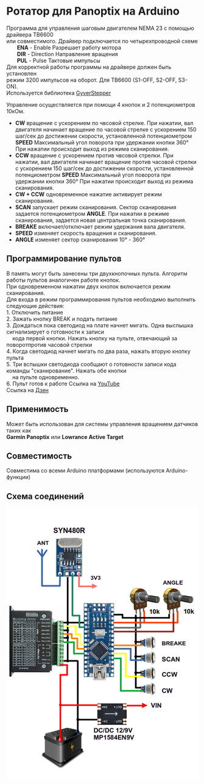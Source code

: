 # Ротатор для Panoptix на Arduino
Программа для управления шаговым двигателем NEMA 23 с помощью драйвера TB6600  
или совместимого. Драйвер подключается по четырехпроводной схеме  
&emsp;&emsp;__ENA__ - Enable Разрешает работу мотора  
&emsp;&emsp;__DIR__ - Direction Направление вращения  
&emsp;&emsp;__PUL__ - Pulse Тактовые импульсы  
Для корректной работы программы на драйвере должен быть установлен  
режим 3200 импульсов на оборот. Для TB6600 (S1-OFF, S2-OFF, S3-ON).  
Используется библиотека [GyverStepper](https://github.com/GyverLibs/GyverStepper)

  Управление осуществляется при помощи 4 кнопок и 2 потенциометров 10кОм.
- __CW__ вращение с ускорением по чвсовой стрелке. При нажатии, вал двигателя
начинает вращение по часовой стрелке с ускорением 150 шаг/сек до достижении
скорости, установленной потенциометром __SPEED__ Максимальный угол поворота
при удержании кнопки 360&deg; При нажатии происходит выход из режима сканирования.
- __CCW__ вращение с ускорением против чвсовой стрелки. При нажатии, вал двигателя
начинает вращение против часовой стрелки с ускорением 150 шаг/сек до достижении
скорости, установленной потенциометром __SPEED__ Максимальный угол поворота
при удержании кнопки 360&deg; При нажатии происходит выход из режима сканирования.
- __CW + CCW__ одновременное нажатие активирует режим сканирования.
- __SCAN__ запускает режим сканирования. Сектор сканирования задается
потенциометром __ANGLE__. При нажатии в режиме сканирования, задается
новая центральная точка сканирования. 
- __BREAKE__ включает/отключает режим удержания вала двигателя.
- __SPEED__ изменяет скорость вращения и сканирования.
- __ANGLE__ изменяет сектор сканирования 10&deg; - 360&deg;<br>
<h2>Программирование пультов</h2>
В память могут быть занесены три двухкнопочных пульта. Алгоритм работы пультов аналогичен работе кнопок.<br>
При одновременном нажатии двух кнопок включается режим сканирования.<br>
Для входа в режим программирования пультов необходимо выполнить следующие действия:<br>
1. Отключить питание <br>
2. Зажать кнопку BREAK и подать питание<br>
3. Дождаться пока светодиод на плате начнет мигать. Одна выспышка сигнализирует о готовности к записи<br>
&nbsp &nbsp кода первой кнопки. Нажать кнопку на пульте, отвечающий за поворотпротив часовой стрелки<br>
4. Когда светодиод начнет мигать по два раза, нажать вторую кнопку пульта<br>
5. Три вспышки светодиода сообщают о готовности записи кода команды "сканирование". Нажать обе кнопки<br>
&nbsp &nbsp на пульте одновременно.<br>
6. Пульт готов к работе
Ссылка на <a href="https://youtu.be/_9E2vSRK5No">YouTube</a> <br>
Ссылка на <a href="https://dzen.ru/video/watch/66b5f1579cfcc32754c732f5">Дзен</a> <br>

<h2>Применимость</h2>
Может быть использован для системы управления вращением датчиков таких как<br>
<B>Garmin Panoptix</B> или <B>Lowrance Active Target</B>  
 
<h2>Совместимость</h2>
Совместима со всеми Arduino платформами (используются Arduino-функции)  
<h2>Схема соединений</h2>  
  
![alt text](https://github.com/BalandinSV/ABPM8-firmware/blob/main/Wiring%20diagram%20RF.png)
